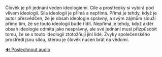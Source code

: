 
Člověk je při jednání veden ideologiemi. Cíle a prostředky si vybírá pod vlivem ideologií. Síla ideologií je přímá a nepřímá. Přímá je tehdy, když je autor přesvědčen, že je obsah ideologie správný, a svým zájmům slouží přímo tím, že se touto ideologií bude řídit. Nepřímá je tehdy, když aktér obsah ideologie odmítá jako nesprávný, ale své jednání musí přizpůsobit tomu, že se s touto ideologií ztotožňují jiní lidé. Zvyky společenského prostředí jsou silou, kterou je člověk nucen brát na vědomí.

[🔊 Poslechnout audio](/data/7-paragraphs/audio/chapter_125/para_001-lovk-je-pi-jednn-veden-ideologiemi-Cle-a-pr.mp3)

